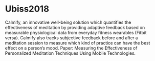 # Ubiss2018
Calmify, an innovative well-being solution which quantifies the effectiveness of meditation by providing adaptive feedback based on measurable physiological data from everyday fitness wearables (Fitbit versa). Calmify also tracks subjective feedback before and after a meditation session to measure which kind of practice can have the best effect on a person’s mood.
Paper: Measuring the Effectiveness of Personalized Meditation Techniques Using Mobile Technologies. 
